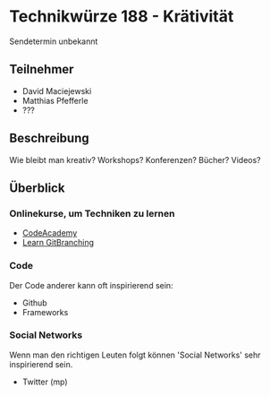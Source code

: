 # Technikwürze 188 - Krätivität

Sendetermin unbekannt

## Teilnehmer

* David Maciejewski
* Matthias Pfefferle
* ???

## Beschreibung

Wie bleibt man kreativ? Workshops? Konferenzen? Bücher? Videos?

## Überblick

### Onlinekurse, um Techniken zu lernen

* [CodeAcademy](http://www.codecademy.com/)
* [Learn GitBranching](http://pcottle.github.io/learnGitBranching/index.html)

### Code

Der Code anderer kann oft inspirierend sein:

* Github
* Frameworks

### Social Networks

Wenn man den richtigen Leuten folgt können 'Social Networks' sehr inspirierend sein.

* Twitter (mp)
